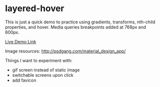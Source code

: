 # layered-hover

This is just a quick demo to practice using gradients, transforms, nth-child properties, and hover. Media queries breakpoints added at 768px and 600px. 

[Live Demo Link](http://layered-hover.surge.sh/)

Image resources: http://psdgang.com/material_design_app/

Things I want to experiment with:
- gif screen instead of static image
- switchable screens upon click
- add favicon


